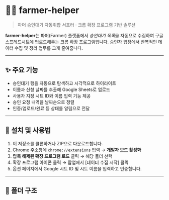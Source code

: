 # 👩‍🌾 farmer-helper

> 파머 승인대기 자동취합 서포터 · 크롬 확장 프로그램 기반 솔루션

**farmer-helper**는 파머(Farmer) 플랫폼에서 *승인대기 목록*을 자동으로 수집하여 구글 스프레드시트에 업로드해주는 크롬 확장 프로그램입니다. 승인자 입장에서 반복적인 데이터 수집 및 정리 업무를 크게 줄여줍니다.

---

## ✨ 주요 기능

- 승인대기 행을 자동으로 탐색하고 시각적으로 하이라이트
- 이름과 신청 날짜를 추출해 Google Sheets로 업로드
- 사용자 지정 시트 ID와 이름 입력 기능 제공
- 승인 요청 내역을 날짜순으로 정렬
- 인증/업로드/완료 등 상태를 알림으로 전달

---

## 🧩 설치 및 사용법

1. 이 저장소를 클론하거나 ZIP으로 다운로드합니다.
2. Chrome 주소창에 `chrome://extensions` 입력 → **개발자 모드 활성화**
3. **압축 해제된 확장 프로그램 로드** 클릭 → 해당 폴더 선택
4. 확장 프로그램 아이콘 클릭 → 팝업에서 [데이터 수집 시작] 클릭
5. 옵션 페이지에서 Google 시트 ID 및 시트 이름을 입력하고 인증합니다.

---

## 📂 폴더 구조

